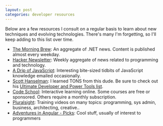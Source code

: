 ```yaml
---
layout: post
categories: developer resources
---
```


Below are a few resources I consult on a regular basis to learn about new techniques and evolving technologies.  There's many I'm forgetting, so I'll keep adding to this list over time.

* [The Morning Brew](http://blog.cwa.me.uk/): An aggregate of .NET news. Content is published almost every weekday.	
* [Hacker Newsletter](http://www.hackernewsletter.com/): Weekly aggregate of news related to programming and technology.
* [A Drip of JavaScript](http://designpepper.com/a-drip-of-javascript/): Interesting bite-sized tidbits of JavaScript knowledge emailed occasionally.
* [Scott Hanselman](http://www.hanselman.com/): I learned TONS from this dude.  Be sure to check out his [Ultimate Developer and Power Tools list](http://www.hanselman.com/blog/ScottHanselmans2014UltimateDeveloperAndPowerUsersToolListForWindows.aspx).
* [Code School](https://www.codeschool.com/): Interactive learning online.  Some courses are free or sponsored.  Others require a monthly subscription.
* [Pluralsight](http://pluralsight.com/training): Training videos on many topics: programming, sys admin, business, architecting, creative..
* [Adventures in Angular - Picks](http://devchat.tv/adventures-in-angular/picks): Cool stuff, usually of interest to programmers
    
    

